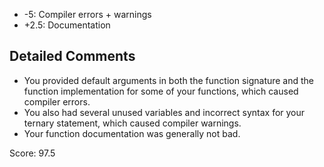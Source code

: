 -   -5: Compiler errors + warnings
-   +2.5: Documentation

## Detailed Comments

-   You provided default arguments in both the function signature and the function implementation for some of your functions, which caused compiler errors.
-   You also had several unused variables and incorrect syntax for your ternary statement, which caused compiler warnings.
-   Your function documentation was generally not bad.

Score: 97.5
